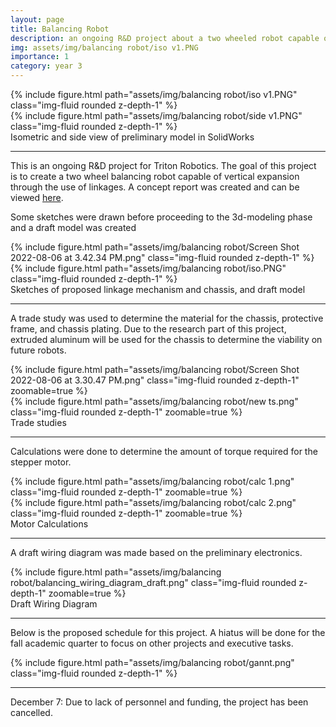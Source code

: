 ```yaml
---
layout: page
title: Balancing Robot
description: an ongoing R&D project about a two wheeled robot capable of vertical expansion
img: assets/img/balancing robot/iso v1.PNG
importance: 1
category: year 3
---
```


<div class="row">
    <div class="col-sm mt-3 mt-md-0">
        {% include figure.html path="assets/img/balancing robot/iso v1.PNG" class="img-fluid rounded z-depth-1" %}
    </div>
    <div class="col-sm mt-3 mt-md-0">
        {% include figure.html path="assets/img/balancing robot/side v1.PNG" class="img-fluid rounded z-depth-1" %}
    </div>
</div>
<div class="caption">
    Isometric and side view of preliminary model in SolidWorks
</div>

<hr>

This is an ongoing R&D project for Triton Robotics. The goal of this project is to create a two wheel balancing robot capable of vertical expansion through the use of linkages. A concept report was created and can be viewed <a href="https://docs.google.com/document/d/1zryXNnguv9LZIG55kmAJlmXaF4ni0PF_VRLH0Zbo2e8/edit?usp=sharing">here</a>.

Some sketches were drawn before proceeding to the 3d-modeling phase and a draft model was created

<div class="row">
    <div class="col-sm mt-3 mt-md-0">
        {% include figure.html path="assets/img/balancing robot/Screen Shot 2022-08-06 at 3.42.34 PM.png" class="img-fluid rounded z-depth-1" %}
    </div>
    <div class="col-sm mt-3 mt-md-0">
        {% include figure.html path="assets/img/balancing robot/iso.PNG" class="img-fluid rounded z-depth-1" %}
    </div>
</div>
<div class="caption">
    Sketches of proposed linkage mechanism and chassis, and draft model
</div>

<hr>

A trade study was used to determine the material for the chassis, protective frame, and chassis plating. Due to the research part of this project, extruded aluminum will be used for the chassis to determine the viability on future robots. 

<div class="row">
    <div class="col-sm mt-3 mt-md-0">
        {% include figure.html path="assets/img/balancing robot/Screen Shot 2022-08-06 at 3.30.47 PM.png" class="img-fluid rounded z-depth-1" zoomable=true %}
    </div>
    <div class="col-sm mt-3 mt-md-0">
        {% include figure.html path="assets/img/balancing robot/new ts.png" class="img-fluid rounded z-depth-1" zoomable=true %}
    </div>
</div>
<div class="caption">
    Trade studies
</div>

<hr>

Calculations were done to determine the amount of torque required for the stepper motor. 

<div class="row">
    <div class="col-sm mt-3 mt-md-0">
        {% include figure.html path="assets/img/balancing robot/calc 1.png" class="img-fluid rounded z-depth-1" zoomable=true %}
    </div>
    <div class="col-sm mt-3 mt-md-0">
        {% include figure.html path="assets/img/balancing robot/calc 2.png" class="img-fluid rounded z-depth-1" zoomable=true %}
    </div>
</div>
<div class="caption">
    Motor Calculations
</div>

<hr>

A draft wiring diagram was made based on the preliminary electronics.

<div class="row">
    <div class="col-sm mt-3 mt-md-0">
        {% include figure.html path="assets/img/balancing robot/balancing_wiring_diagram_draft.png" class="img-fluid rounded z-depth-1" zoomable=true %}
    </div>
</div>
<div class="caption">
    Draft Wiring Diagram
</div>

<hr>

Below is the proposed schedule for this project. A hiatus will be done for the fall academic quarter to focus on other projects and executive tasks.
<div class="row">
    <div class="col-sm mt-3 mt-md-0">
        {% include figure.html path="assets/img/balancing robot/gannt.png" class="img-fluid rounded z-depth-1" %}
    </div>
</div>

<hr>

December 7: Due to lack of personnel and funding, the project has been cancelled.
